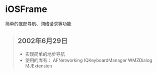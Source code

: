 # iOSFrame
简单的底部导航、网络请求等功能
> ## 2002年6月29日
> * 实现简单的地步导航
> * 使用的库有：
> AFNetworking
> IQKeyboardManager
> WMZDialog
> MJExtension
